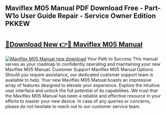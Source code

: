 ## Maviflex M05 Manual PDF Download Free - Part-W1o User Guide Repair - Service Owner Edition PKKEW

# <h2><a href="http://cf20840.oget.top/?id=Maviflex+M05+Manual">🔗Download New 👉🔴 Maviflex M05 Manual</a></h2>

[![Maviflex M05 Manual new download](https://i.imgur.com/5g1atiW.png)](http://cf20840.oget.top/?id=Maviflex+M05+Manual)
Your Path to Success This manual serves as your roadmap to confidently operating and maintaining your new Maviflex M05 Manual. Customer Support Maviflex M05 Manual Options Should you require assistance, our dedicated customer support team is available to help. Your new Maviflex M05 Manual boasts an impressive array of features designed to elevate your experience. Explore the intuitive user interface and unlock the full potential of its capabilities. We trust that the Maviflex M05 Manual has been a reliable and effective resource in your efforts to master your new device. In case of any queries or concerns, please do not hesitate to reach out to our customer service team.
